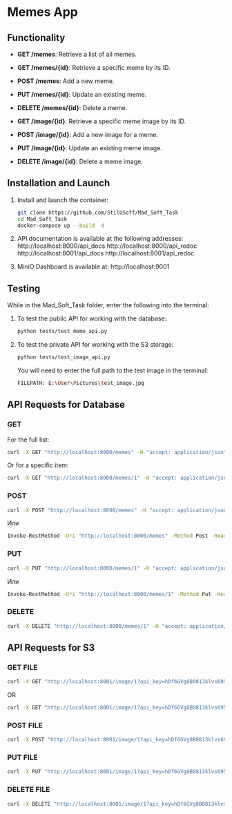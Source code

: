 # Memes App

## Functionality

- **GET /memes**: Retrieve a list of all memes.
- **GET /memes/{id}**: Retrieve a specific meme by its ID.
- **POST /memes**: Add a new meme.
- **PUT /memes/{id}**: Update an existing meme.
- **DELETE /memes/{id}**: Delete a meme.

- **GET /image/{id}**: Retrieve a specific meme image by its ID.
- **POST /image/{id}**: Add a new image for a meme.
- **PUT /image/{id}**: Update an existing meme image.
- **DELETE /image/{id}**: Delete a meme image.

## Installation and Launch

1. Install and launch the container:
   ```bash
   git clone https://github.com/StilUSoff/Mad_Soft_Task
   cd Mad_Soft_Task
   docker-compose up --build -d


2. API documentation is available at the following addresses:
   http://localhost:8000/api_docs
   http://localhost:8000/api_redoc
   http://localhost:8001/api_docs
   http://localhost:8001/api_redoc

3. MiniO Dashboard is available at:
   http://localhost:9001

## Testing
While in the Mad_Soft_Task folder, enter the following into the terminal:
1. To test the public API for working with the database:
   ```bash
   python tests/test_meme_api.py
   ```
2. To test the private API for working with the S3 storage:
   ```bash
   python tests/test_image_api.py
   ```
   You will need to enter the full path to the test image in the terminal:
   ```bash
   FILEPATH: E:\User\Pictures\test_image.jpg
   ```

## API Requests for Database

### GET
For the full list:
```bash
curl -X GET "http://localhost:8000/memes" -H "accept: application/json"
```
Or for a specific item:
```bash
curl -X GET "http://localhost:8000/memes/1" -H "accept: application/json"
```
### POST

```bash
curl -X POST "http://localhost:8000/memes" -H "accept: application/json" -H "Content-Type: application/json" -d '{"title": "New Meme", "image_url": "http://example.com/image.jpg"}'
```
Или
```bash
Invoke-RestMethod -Uri "http://localhost:8000/memes" -Method Post -Headers @{ "accept" = "application/json"; "Content-Type" = "application/json" } -Body '{ "title": "New Meme"}'
```

### PUT
```bash
curl -X PUT "http://localhost:8000/memes/1" -H "accept: application/json" -H "Content-Type: application/json" -d '{"title": "Updated Meme"}'
```

Или
```bash
Invoke-RestMethod -Uri "http://localhost:8000/memes/1" -Method Put -Headers @{ "accept" = "application/json"; "Content-Type" = "application/json" } -Body '{ "title": "Updated Meme"}'
```

### DELETE
```bash
curl -X DELETE "http://localhost:8000/memes/1" -H "accept: application/json"
```

## API Requests for S3

### GET FILE 
```bash
curl -X GET "http://localhost:8001/image/1?api_key=hDf6GVg8B0813klvs695HVlksd" -H "accept: application/json"
```
OR
```bash
curl -X GET "http://localhost:8001/image/1?api_key=hDf6GVg8B0813klvs695HVlksd" -H "accept: application/json" --output C:\Downloads\file.jpg
```

### POST FILE 
```bash
curl -X POST "http://localhost:8001/image/1?api_key=hDf6GVg8B0813klvs695HVlksd" -H "accept: application/json" -F "file=@path_to_your_image.jpg"
```

### PUT FILE 
```bash
curl -X PUT "http://localhost:8001/image/1?api_key=hDf6GVg8B0813klvs695HVlksd" -H "accept: application/json" -F "file=@path_to_your_image.jpg"
```

### DELETE FILE 
```bash
curl -X DELETE "http://localhost:8001/image/1?api_key=hDf6GVg8B0813klvs695HVlksd" -H "accept: application/json" -F 
```

<!-- 
docker ps   
docker stop $(docker ps -q)
docker-compose run app sh
docker-compose run media_service sh
docker-compose build --no-cache
docker-compose up -d
docker-compose up --build -d

deleting: 
docker rm -f $(docker ps -aq) \
docker rmi -f $(docker images -q) \
docker volume rm $(docker volume ls -q) \
docker builder prune -a -f 

enter container:
docker exec -it mad_soft_task-app-1 /bin/sh 
-->
